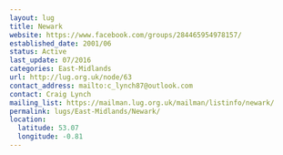 ```yaml
---
layout: lug
title: Newark
website: https://www.facebook.com/groups/284465954978157/
established_date: 2001/06
status: Active
last_update: 07/2016
categories: East-Midlands
url: http://lug.org.uk/node/63
contact_address: mailto:c_lynch87@outlook.com
contact: Craig Lynch
mailing_list: https://mailman.lug.org.uk/mailman/listinfo/newark/
permalink: lugs/East-Midlands/Newark/
location:
  latitude: 53.07
  longitude: -0.81
---
```

